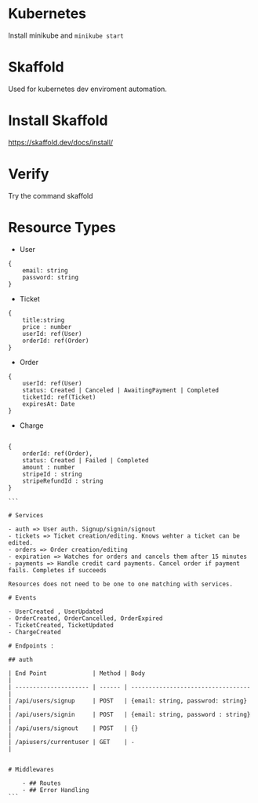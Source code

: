 # Kubernetes

Install minikube
and `minikube start`

# Skaffold

Used for kubernetes dev enviroment automation.

# Install Skaffold

https://skaffold.dev/docs/install/

# Verify

Try the command skaffold

# Resource Types

- User

```
{
    email: string
    password: string
}

```

- Ticket

```
{
    title:string
    price : number
    userId: ref(User)
    orderId: ref(Order)
}

```

- Order

```
{
    userId: ref(User)
    status: Created | Canceled | AwaitingPayment | Completed
    ticketId: ref(Ticket)
    expiresAt: Date
}

```

- Charge

````

{
    orderId: ref(Order),
    status: Created | Failed | Completed
    amount : number
    stripeId : string
    stripeRefundId : string
}

```

# Services

- auth => User auth. Signup/signin/signout
- tickets => Ticket creation/editing. Knows wehter a ticket can be edited.
- orders => Order creation/editing
- expiration => Watches for orders and cancels them after 15 minutes
- payments => Handle credit card payments. Cancel order if payment fails. Completes if succeeds

Resources does not need to be one to one matching with services.

# Events

- UserCreated , UserUpdated
- OrderCreated, OrderCancelled, OrderExpired
- TicketCreated, TicketUpdated
- ChargeCreated

# Endpoints :

## auth

| End Point             | Method | Body                               |
| --------------------- | ------ | ---------------------------------- |
| /api/users/signup     | POST   | {email: string, passwrod: string}  |
| /api/users/signin     | POST   | {email: string, password : string} |
| /api/users/signout    | POST   | {}                                 |
| /apiusers/currentuser | GET    | -                                  |


# Middlewares

    - ## Routes
    - ## Error Handling
```
````
